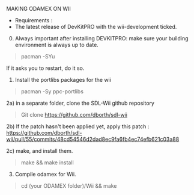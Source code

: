 MAKING ODAMEX ON WII

- Requirements :
- The latest release of DevKitPRO with the wii-development ticked.

0) Always important after installing DEVKITPRO: make sure your building environment is always up to date.
> pacman -SYu

If it asks you to restart, do it so.

1) Install the portlibs packages for the wii
> pacman -Sy ppc-portlibs

2a) in a separate folder, clone the SDL-Wii github repository 
> Git clone https://github.com/dborth/sdl-wii 

2b) If the patch hasn't been applied yet, apply this patch : 
https://github.com/dborth/sdl-wii/pull/55/commits/48cd54546d2dad8ec9fa6fb4ec74efb621c03a88

2c) make, and install them.
> make && make install

3) Compile odamex for Wii.
> cd (your ODAMEX folder)/Wii && make